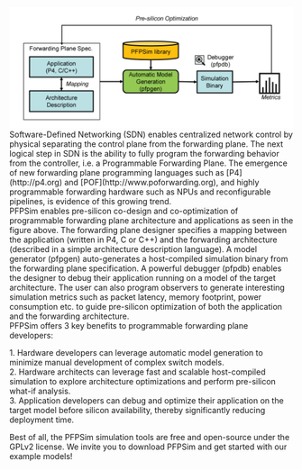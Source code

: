 <img src ="https://raw.githubusercontent.com/pfpsim/pfpsim.github.io/master/images/banner-image.png" class = "responsiveimg centerimg">
<br>
Software-Defined Networking (SDN) enables centralized network control by physical separating the control plane from the forwarding plane. The next logical step in SDN is the ability to fully program the forwarding behavior from the controller, i.e. a Programmable Forwarding Plane. The emergence of new forwarding plane programming languages such as [P4](http://p4.org) and [POF](http://www.poforwarding.org), and highly programmable forwarding hardware such as NPUs and reconfigurable pipelines, is evidence of this growing trend. 

<br>
PFPSim enables pre-silicon co-design and co-optimization of programmable forwarding plane architecture and applications as seen in the figure above. The forwarding plane designer specifies a mapping between the application (written in P4, C or C++) and the forwarding architecture (described in a simple architecture description language). A model generator (pfpgen) auto-generates a host-compiled simulation binary from the forwarding plane specification. A powerful debugger (pfpdb) enables the designer to debug their application running on a model of the target architecture. The user can also program observers to generate interesting simulation metrics such as packet latency, memory footprint, power consumption etc. to guide pre-silicon optimization of both the application and the forwarding architecture.
<br>
PFPSim offers 3 key benefits to programmable forwarding plane developers:
<p>
1. Hardware developers can leverage automatic model generation to minimize manual development of complex switch models. 
<br>
2. Hardware architects can leverage fast and scalable host-compiled simulation to explore architecture optimizations and perform pre-silicon what-if analysis.
<br>
3. Application developers can debug and optimize their application on the target model before silicon availability, thereby significantly reducing deployment time.
</p>
Best of all, the PFPSim simulation tools are free and open-source under the GPLv2 license. We invite you to download PFPSim and get started with our example models!
